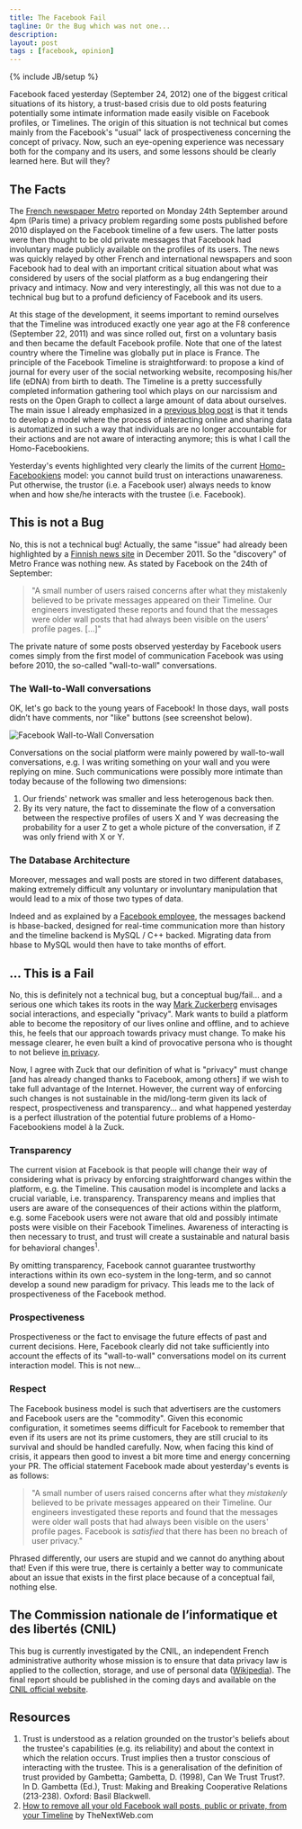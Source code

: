 ```yaml
---
title: The Facebook Fail
tagline: Or the Bug which was not one...
description: 
layout: post
tags : [facebook, opinion]
---
```

{% include JB/setup %}

Facebook faced yesterday (September 24, 2012) one of the biggest critical situations of its history, a trust-based crisis due to old posts featuring potentially some intimate information made easily visible on Facebook profiles, or Timelines. The origin of this situation is not technical but comes mainly from the Facebook's "usual" lack of prospectiveness concerning the concept of privacy. Now, such an eye-opening experience was necessary both for the company and its users, and some lessons should be clearly learned here. But will they?

## The Facts

The [French newspaper Metro](http://www.metrofrance.com/high-tech/facebook-d-anciens-messages-prives-publies-sur-la-timeline/mlix!MDk3LU0hjxIQ/) reported on Monday 24th September around 4pm (Paris time) a privacy problem regarding some posts published before 2010 displayed on the Facebook timeline of a few users. The latter posts were then thought to be old private messages that Facebook had involuntary made publicly available on the profiles of its users. The news was quickly relayed by other French and international newspapers and soon Facebook had to deal with an important critical situation about what was considered by users of the social platform as a bug endangering their privacy and intimacy. Now and very interestingly, all this was not due to a technical bug but to a profund deficiency of Facebook and its users.

At this stage of the development, it seems important to remind ourselves that the Timeline was introduced exactly one year ago at the F8 conference (September 22, 2011) and was since rolled out, first on a voluntary basis and then became the default Facebook profile. Note that one of the latest country where the Timeline was globally put in place is France. The principle of the Facebook Timeline is straightforward: to propose a kind of journal for every user of the social networking website, recomposing his/her life (eDNA) from birth to death. The Timeline is a pretty successfully completed information gathering tool which plays on our narcissism and rests on the Open Graph to collect a large amount of data about ourselves. The main issue I already emphasized in a [previous blog post](http://blog.florianbersier.com/etrust-homo-facebookiens/) is that it tends to develop a model where the process of interacting online and sharing data is automatized in such a way that individuals are no longer accountable for their actions and are not aware of interacting anymore; this is what I call the Homo-Facebookiens.

Yesterday's events highlighted very clearly the limits of the current [Homo-Facebookiens](http://blog.florianbersier.com/etrust-homo-facebookiens/) model: you cannot build trust on interactions unawareness. Put otherwise, the trustor (i.e. a Facebook user) always needs to know when and how she/he interacts with the trustee (i.e. Facebook).


## This is not a Bug

No, this is not a technical bug! Actually, the same "issue" had already been highlighted by a [Finnish news site](http://translate.google.com/translate?sl=auto&tl=en&js=n&prev=_t&hl=en&ie=UTF-8&layout=2&eotf=1&u=http%3A%2F%2Fwww.mikropc.net%2Fkaikki_uutiset%2Farticle742440.ece) in December 2011. So the "discovery" of Metro France was nothing new. As stated by Facebook on the 24th of September:

>"A small number of users raised concerns after what they mistakenly believed to be private messages appeared on their Timeline. Our engineers investigated these reports and found that the messages were older wall posts that had always been visible on the users’ profile pages. \[...\]"

The private nature of some posts observed yesterday by Facebook users comes simply from the first model of communication Facebook was using before 2010, the so-called "wall-to-wall" conversations.

### The Wall-to-Wall conversations

OK, let's go back to the young years of Facebook! In those days, wall posts didn’t have comments, nor "like" buttons (see screenshot below).

<img src="../img/facebook-wall.jpg" alt="Facebook Wall-to-Wall Conversation"/>

Conversations on the social platform were mainly powered by wall-to-wall conversations, e.g. I was writing something on your wall and you were replying on mine. Such communications were possibly more intimate than today because of the following two dimensions:

1. Our friends' network was smaller and less heterogenous back then.
2. By its very nature, the fact to disseminate the flow of a conversation between the respective profiles of users X and Y was decreasing the probability for a user Z to get a whole picture of the conversation, if Z was only friend with X or Y.


### The Database Architecture

Moreover, messages and wall posts are stored in two different databases, making extremely difficult any voluntary or involuntary manipulation that would lead to a mix of those two types of data.

Indeed and as explained by a [Facebook employee](http://news.ycombinator.org/item?id=4567009), the messages backend is hbase-backed, designed for real-time communication more than history and the timeline backend is MySQL / C++ backed. Migrating data from hbase to MySQL would then have to take months of effort.

## ... This is a Fail

No, this is definitely not a technical bug, but a conceptual bug/fail... and a serious one which takes its roots in the way [Mark Zuckerberg](https://www.facebook.com/zuck) envisages social interactions, and especially "privacy". Mark wants to build a platform able to become the repository of our lives online and offline, and to achieve this, he feels that our approach towards privacy must change. To make his message clearer, he even built a kind of provocative persona who is thought to not believe [in privacy](http://www.wired.com/business/2010/04/report-facebook-ceo-mark-zuckerberg-doesnt-believe-in-privacy/).

Now, I agree with Zuck that our definition of what is "privacy" must change \[and has already changed thanks to Facebook, among others\] if we wish to take full advantage of the Internet. However, the current way of enforcing such changes is not sustainable in the mid/long-term given its lack of respect, prospectiveness and transparency... and what happened yesterday is a perfect illustration of the potential future problems of a Homo-Facebookiens model à la Zuck.

### Transparency

The current vision at Facebook is that people will change their way of considering what is privacy by enforcing straightforward changes within the platform, e.g. the Timeline. This causation model is incomplete and lacks a crucial variable, i.e. transparency. Transparency means and implies that users are aware of the consequences of their actions within the platform, e.g. some Facebook users were not aware that old and possibly intimate posts were visible on their Facebook Timelines. Awareness of interacting is then necessary to trust, and trust will create a sustainable and natural basis for behavioral changes<sup>1</sup>.

By omitting transparency, Facebook cannot guarantee trustworthy interactions within its own eco-system in the long-term, and so cannot develop a sound new paradigm for privacy. This leads me to the lack of prospectiveness of the Facebook method.

### Prospectiveness

Prospectiveness or the fact to envisage the future effects of past and current decisions. Here, Facebook clearly did not take sufficiently into account the effects of its "wall-to-wall" conversations model on its current interaction model. This is not new...

### Respect

The Facebook business model is such that advertisers are the customers and Facebook users are the "commodity". Given this economic configuration, it sometimes seems difficult for Facebook to remember that even if its users are not its prime customers, they are still crucial to its survival and should be handled carefully. Now, when facing this kind of crisis, it appears then good to invest a bit more time and energy concerning your PR. The official statement Facebook made about yesterday's events is as follows:

>"A small number of users raised concerns after what they *mistakenly* believed to be private messages appeared on their Timeline. Our engineers investigated these reports and found that the messages were older wall posts that had always been visible on the users' profile pages. Facebook is *satisfied* that there has been no breach of user privacy."

Phrased differently, our users are stupid and we cannot do anything about that! Even if this were true, there is certainly a better way to communicate about an issue that exists in the first place because of a conceptual fail, nothing else.

## The Commission nationale de l’informatique et des libertés (CNIL)

This bug is currently investigated by the CNIL, an independent French administrative authority whose mission is to ensure that data privacy law is applied to the collection, storage, and use of personal data ([Wikipedia](http://en.wikipedia.org/wiki/CNIL)). The final report should be published in the coming days and available on the [CNIL official website](http://www.cnil.fr/).

## Resources

1. Trust is understood as a relation grounded on the trustor's beliefs about the trustee's capabilities (e.g. its reliability) and about the context in which the relation occurs. Trust implies then a trustor conscious of interacting with the trustee. This is a generalisation of the definition of trust provided by Gambetta; Gambetta, D. (1998), Can We Trust Trust?. In D. Gambetta (Ed.), Trust: Making and Breaking Cooperative Relations (213-238). Oxford: Basil Blackwell.
2. [How to remove all your old Facebook wall posts, public or private, from your Timeline](http://thenextweb.com/facebook/2012/09/24/how-hide-old-wall-posts-public-private-facebook-timeline/) by TheNextWeb.com

